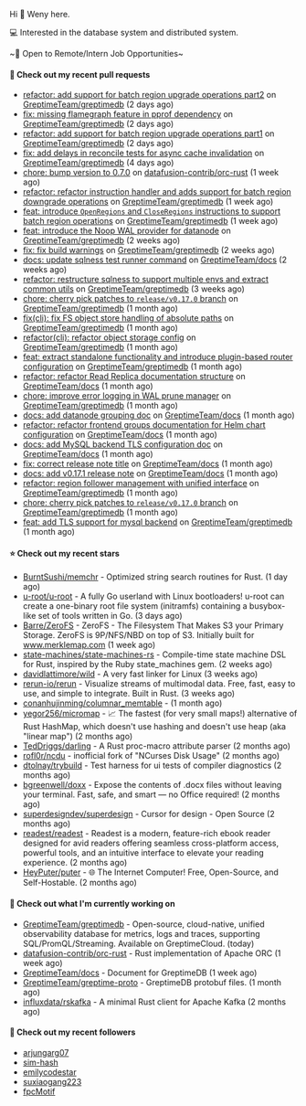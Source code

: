 Hi 👋 Weny here.

💻 Interested in the database system and distributed system.

~🍺 Open to Remote/Intern Job Opportunities~

#### 🔨 Check out my recent pull requests

- [refactor: add support for batch region upgrade operations part2](https://github.com/GreptimeTeam/greptimedb/pull/7160) on [GreptimeTeam/greptimedb](https://github.com/GreptimeTeam/greptimedb) (2 days ago)
- [fix: missing flamegraph feature in pprof dependency](https://github.com/GreptimeTeam/greptimedb/pull/7158) on [GreptimeTeam/greptimedb](https://github.com/GreptimeTeam/greptimedb) (2 days ago)
- [refactor: add support for batch region upgrade operations part1](https://github.com/GreptimeTeam/greptimedb/pull/7155) on [GreptimeTeam/greptimedb](https://github.com/GreptimeTeam/greptimedb) (2 days ago)
- [fix: add delays in reconcile tests for async cache invalidation](https://github.com/GreptimeTeam/greptimedb/pull/7147) on [GreptimeTeam/greptimedb](https://github.com/GreptimeTeam/greptimedb) (4 days ago)
- [chore: bump version to 0.7.0](https://github.com/datafusion-contrib/orc-rust/pull/62) on [datafusion-contrib/orc-rust](https://github.com/datafusion-contrib/orc-rust) (1 week ago)
- [refactor: refactor instruction handler and adds support for batch region downgrade operations](https://github.com/GreptimeTeam/greptimedb/pull/7130) on [GreptimeTeam/greptimedb](https://github.com/GreptimeTeam/greptimedb) (1 week ago)
- [feat: introduce `OpenRegions` and `CloseRegions` instructions to support batch region operations](https://github.com/GreptimeTeam/greptimedb/pull/7122) on [GreptimeTeam/greptimedb](https://github.com/GreptimeTeam/greptimedb) (1 week ago)
- [feat: introduce the Noop WAL provider for datanode](https://github.com/GreptimeTeam/greptimedb/pull/7105) on [GreptimeTeam/greptimedb](https://github.com/GreptimeTeam/greptimedb) (2 weeks ago)
- [fix: fix build warnings](https://github.com/GreptimeTeam/greptimedb/pull/7099) on [GreptimeTeam/greptimedb](https://github.com/GreptimeTeam/greptimedb) (2 weeks ago)
- [docs: update sqlness test runner command](https://github.com/GreptimeTeam/docs/pull/2174) on [GreptimeTeam/docs](https://github.com/GreptimeTeam/docs) (2 weeks ago)
- [refactor: restructure sqlness to support multiple envs and extract common utils](https://github.com/GreptimeTeam/greptimedb/pull/7066) on [GreptimeTeam/greptimedb](https://github.com/GreptimeTeam/greptimedb) (3 weeks ago)
- [chore: cherry pick patches to `release/v0.17.0` branch](https://github.com/GreptimeTeam/greptimedb/pull/7024) on [GreptimeTeam/greptimedb](https://github.com/GreptimeTeam/greptimedb) (1 month ago)
- [fix(cli): fix FS object store handling of absolute paths](https://github.com/GreptimeTeam/greptimedb/pull/7018) on [GreptimeTeam/greptimedb](https://github.com/GreptimeTeam/greptimedb) (1 month ago)
- [refactor(cli): refactor object storage config](https://github.com/GreptimeTeam/greptimedb/pull/7009) on [GreptimeTeam/greptimedb](https://github.com/GreptimeTeam/greptimedb) (1 month ago)
- [feat: extract standalone functionality and introduce plugin-based router configuration](https://github.com/GreptimeTeam/greptimedb/pull/7002) on [GreptimeTeam/greptimedb](https://github.com/GreptimeTeam/greptimedb) (1 month ago)
- [refactor: refactor Read Replica documentation structure](https://github.com/GreptimeTeam/docs/pull/2128) on [GreptimeTeam/docs](https://github.com/GreptimeTeam/docs) (1 month ago)
- [chore: improve error logging in WAL prune manager](https://github.com/GreptimeTeam/greptimedb/pull/6993) on [GreptimeTeam/greptimedb](https://github.com/GreptimeTeam/greptimedb) (1 month ago)
- [docs: add datanode grouping doc](https://github.com/GreptimeTeam/docs/pull/2126) on [GreptimeTeam/docs](https://github.com/GreptimeTeam/docs) (1 month ago)
- [refactor: refactor frontend groups documentation for Helm chart configuration](https://github.com/GreptimeTeam/docs/pull/2125) on [GreptimeTeam/docs](https://github.com/GreptimeTeam/docs) (1 month ago)
- [docs: add MySQL backend TLS configuration doc](https://github.com/GreptimeTeam/docs/pull/2124) on [GreptimeTeam/docs](https://github.com/GreptimeTeam/docs) (1 month ago)
- [fix: correct release note title](https://github.com/GreptimeTeam/docs/pull/2122) on [GreptimeTeam/docs](https://github.com/GreptimeTeam/docs) (1 month ago)
- [docs: add v0.17.1 release note](https://github.com/GreptimeTeam/docs/pull/2121) on [GreptimeTeam/docs](https://github.com/GreptimeTeam/docs) (1 month ago)
- [refactor: region follower management with unified interface](https://github.com/GreptimeTeam/greptimedb/pull/6986) on [GreptimeTeam/greptimedb](https://github.com/GreptimeTeam/greptimedb) (1 month ago)
- [chore: cherry pick patches to `release/v0.17.0` branch](https://github.com/GreptimeTeam/greptimedb/pull/6981) on [GreptimeTeam/greptimedb](https://github.com/GreptimeTeam/greptimedb) (1 month ago)
- [feat: add TLS support for mysql backend](https://github.com/GreptimeTeam/greptimedb/pull/6979) on [GreptimeTeam/greptimedb](https://github.com/GreptimeTeam/greptimedb) (1 month ago)

#### ⭐ Check out my recent stars

- [BurntSushi/memchr](https://github.com/BurntSushi/memchr) - Optimized string search routines for Rust. (1 day ago)
- [u-root/u-root](https://github.com/u-root/u-root) - A fully Go userland with Linux bootloaders! u-root can create a one-binary root file system (initramfs) containing a busybox-like set of tools written in Go. (3 days ago)
- [Barre/ZeroFS](https://github.com/Barre/ZeroFS) - ZeroFS - The Filesystem That Makes S3 your Primary Storage. ZeroFS is 9P/NFS/NBD on top of S3. Initially built for www.merklemap.com (1 week ago)
- [state-machines/state-machines-rs](https://github.com/state-machines/state-machines-rs) - Compile-time state machine DSL for Rust, inspired by the Ruby state_machines gem. (2 weeks ago)
- [davidlattimore/wild](https://github.com/davidlattimore/wild) - A very fast linker for Linux (3 weeks ago)
- [rerun-io/rerun](https://github.com/rerun-io/rerun) - Visualize streams of multimodal data. Free, fast, easy to use, and simple to integrate. Built in Rust. (3 weeks ago)
- [conanhujinming/columnar_memtable](https://github.com/conanhujinming/columnar_memtable) -  (1 month ago)
- [yegor256/micromap](https://github.com/yegor256/micromap) - 📈 The fastest (for very small maps!) alternative of Rust HashMap, which doesn&#39;t use hashing and doesn&#39;t use heap (aka &#34;linear map&#34;) (2 months ago)
- [TedDriggs/darling](https://github.com/TedDriggs/darling) - A Rust proc-macro attribute parser (2 months ago)
- [rofl0r/ncdu](https://github.com/rofl0r/ncdu) - inofficial fork of &#34;NCurses Disk Usage&#34; (2 months ago)
- [dtolnay/trybuild](https://github.com/dtolnay/trybuild) - Test harness for ui tests of compiler diagnostics (2 months ago)
- [bgreenwell/doxx](https://github.com/bgreenwell/doxx) - Expose the contents of .docx files without leaving your terminal. Fast, safe, and smart — no Office required! (2 months ago)
- [superdesigndev/superdesign](https://github.com/superdesigndev/superdesign) - Cursor for design - Open Source (2 months ago)
- [readest/readest](https://github.com/readest/readest) - Readest is a modern, feature-rich ebook reader designed for avid readers offering seamless cross-platform access, powerful tools, and an intuitive interface to elevate your reading experience. (2 months ago)
- [HeyPuter/puter](https://github.com/HeyPuter/puter) - 🌐 The Internet Computer! Free, Open-Source, and Self-Hostable. (2 months ago)

#### 👷 Check out what I'm currently working on

- [GreptimeTeam/greptimedb](https://github.com/GreptimeTeam/greptimedb) - Open-source, cloud-native, unified observability database for metrics, logs and traces, supporting SQL/PromQL/Streaming. Available on GreptimeCloud. (today)
- [datafusion-contrib/orc-rust](https://github.com/datafusion-contrib/orc-rust) - Rust implementation of Apache ORC (1 week ago)
- [GreptimeTeam/docs](https://github.com/GreptimeTeam/docs) - Document for GreptimeDB (1 week ago)
- [GreptimeTeam/greptime-proto](https://github.com/GreptimeTeam/greptime-proto) - GreptimeDB protobuf files. (1 month ago)
- [influxdata/rskafka](https://github.com/influxdata/rskafka) - A minimal Rust client for Apache Kafka (2 months ago)

#### 👯 Check out my recent followers

- [arjungarg07](https://github.com/arjungarg07)
- [sim-hash](https://github.com/sim-hash)
- [emilycodestar](https://github.com/emilycodestar)
- [suxiaogang223](https://github.com/suxiaogang223)
- [fpcMotif](https://github.com/fpcMotif)


